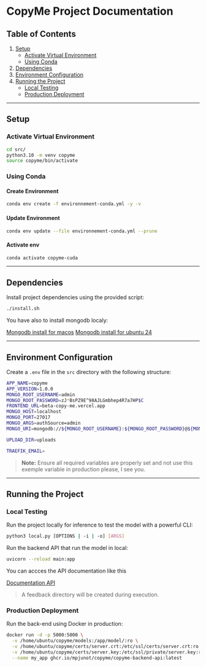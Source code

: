 # CopyMe Project Documentation

## Table of Contents

1. [Setup](#setup)
   - [Activate Virtual Environment](#activate-virtual-environment)
   - [Using Conda](#using-conda)
2. [Dependencies](#dependencies)
3. [Environment Configuration](#environment-configuration)
4. [Running the Project](#running-the-project)
   - [Local Testing](#local-testing)
   - [Production Deployment](#production-deployment)

---

## Setup

### Activate Virtual Environment

```bash
cd src/
python3.10 -m venv copyme
source copyme/bin/activate
```

### Using Conda

#### Create Environment

```bash
conda env create -f environnement-conda.yml -y -v
```

#### Update Environment

```bash
conda env update --file environnement-conda.yml --prune
```

#### Activate env

```bash
conda activate copyme-cuda
```

---

## Dependencies

Install project dependencies using the provided script:

```bash
./install.sh
```

You have also to install mongodb localy:

[Mongodb install for macos](https://dev.to/saint_vandora/how-to-install-mongodb-locally-on-a-macbook-5h3a)
[Mongodb install for ubuntu 24](https://www.cherryservers.com/blog/install-mongodb-ubuntu-2404)

---

## Environment Configuration

Create a `.env` file in the `src` directory with the following structure:

```bash
APP_NAME=copyme
APP_VERSION=1.0.0
MONGO_ROOT_USERNAME=admin
MONGO_ROOT_PASSWORD=zJ*BsPZ9E^98AJLGmbhep4R7a7HP$C
FRONTEND_URL=beta-copy-me.vercel.app
MONGO_HOST=localhost
MONGO_PORT=27017
MONGO_ARGS=authSource=admin
MONGO_URI=mongodb://${MONGO_ROOT_USERNAME}:${MONGO_ROOT_PASSWORD}@${MONGO_HOST}:${MONGO_PORT}

UPLOAD_DIR=uploads

TRAEFIK_EMAIL=
```

> **Note:** Ensure all required variables are properly set and not use this exemple variable in production please, I see you.

---

## Running the Project

### Local Testing

Run the project locally for inference to test the model with a powerful CLI:

```bash
python3 local.py [OPTIONS | -i | -o] [ARGS]
```

Run the backend API that run the model in local:

```bash
uvicorn --reload main:app
```

You can accces the API documentation like this

[Documentation API](http://localhost)

> A feedback directory will be created during execution.

### Production Deployment

Run the back-end using Docker in production:

```bash
docker run -d -p 5000:5000 \
  -v /home/ubuntu/copyme/models:/app/model/:ro \
  -v /home/ubuntu/copyme/certs/server.crt:/etc/ssl/certs/server.crt:ro \
  -v /home/ubuntu/copyme/certs/server.key:/etc/ssl/private/server.key:ro \
  --name my_app ghcr.io/mpjunot/copyme/copyme-backend-api:latest
```
